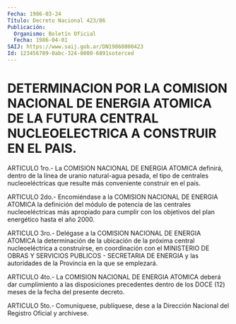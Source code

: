 ```yaml
---
Fecha: 1986-03-24
Título: Decreto Nacional 423/86
Publicación:
  Organismo: Boletín Oficial
  Fecha: 1986-04-01
SAIJ: https://www.saij.gob.ar/DN19860000423
Id: 123456789-0abc-324-0000-6891soterced
---
```

# DETERMINACION POR LA COMISION NACIONAL DE ENERGIA ATOMICA DE LA FUTURA CENTRAL NUCLEOELECTRICA A CONSTRUIR EN EL PAIS.

<a id="1"></a>
ARTICULO  1ro.-  La  COMISION  NACIONAL  DE  ENERGIA ATOMICA definirá,  dentro  de  la  línea  de uranio natural-agua pesada, el tipo  de centrales nucleoeléctricas  que  resulte  más  conveniente construir en el país.

<a id="2"></a>
ARTICULO  2do.- Encomiéndase a la COMISION NACIONAL DE ENERGIA ATOMICA la definición  del  módulo  de  potencia  de  las centrales nucleoeléctricas  más apropiado para cumplir con los objetivos  del plan energético hasta el año 2000.

<a id="3"></a>
ARTICULO  3ro.-  Delégase  a  la  COMISION NACIONAL DE ENERGIA ATOMICA  la determinación de la ubicación  de  la  próxima  central nucleoeléctrica  a  construirse,  en coordinación con el MINISTERIO DE  OBRAS    Y SERVICIOS PUBLICOS - SECRETARIA  DE  ENERGIA  y  las autoridades  de      la  Provincia  en  la  que  se  emplezará.

<a id="4"></a>
ARTICULO  4to.- La COMISION NACIONAL DE ENERGIA ATOMICA deberá dar cumplimiento  a  las  disposiciones  precedentes  dentro de los DOCE (12) meses de la fecha del presente decreto.

<a id="5"></a>
ARTICULO  5to.-  Comuníquese,  publíquese, dese a la Dirección Nacional del Registro Oficial y archívese.